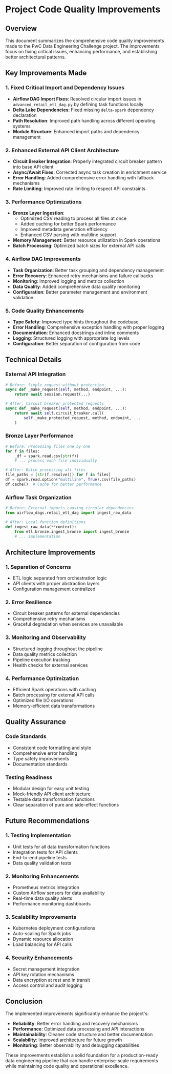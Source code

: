 # Project Code Quality Improvements

## Overview
This document summarizes the comprehensive code quality improvements made to the PwC Data Engineering Challenge project. The improvements focus on fixing critical issues, enhancing performance, and establishing better architectural patterns.

## Key Improvements Made

### 1. Fixed Critical Import and Dependency Issues
- **Airflow DAG Import Fixes**: Resolved circular import issues in `advanced_retail_etl_dag.py` by defining task functions locally
- **Delta Lake Dependencies**: Fixed missing `delta-spark` dependency declaration
- **Path Resolution**: Improved path handling across different operating systems
- **Module Structure**: Enhanced import paths and dependency management

### 2. Enhanced External API Client Architecture
- **Circuit Breaker Integration**: Properly integrated circuit breaker pattern into base API client
- **Async/Await Fixes**: Corrected async task creation in enrichment service
- **Error Handling**: Added comprehensive error handling with fallback mechanisms
- **Rate Limiting**: Improved rate limiting to respect API constraints

### 3. Performance Optimizations
- **Bronze Layer Ingestion**: 
  - Optimized CSV reading to process all files at once
  - Added caching for better Spark performance
  - Improved metadata generation efficiency
  - Enhanced CSV parsing with multiline support
- **Memory Management**: Better resource utilization in Spark operations
- **Batch Processing**: Optimized batch sizes for external API calls

### 4. Airflow DAG Improvements
- **Task Organization**: Better task grouping and dependency management
- **Error Recovery**: Enhanced retry mechanisms and failure callbacks
- **Monitoring**: Improved logging and metrics collection
- **Data Quality**: Added comprehensive data quality monitoring
- **Configuration**: Better parameter management and environment validation

### 5. Code Quality Enhancements
- **Type Safety**: Improved type hints throughout the codebase
- **Error Handling**: Comprehensive exception handling with proper logging
- **Documentation**: Enhanced docstrings and inline comments
- **Logging**: Structured logging with appropriate log levels
- **Configuration**: Better separation of configuration from code

## Technical Details

### External API Integration
```python
# Before: Simple request without protection
async def _make_request(self, method, endpoint, ...):
    return await session.request(...)

# After: Circuit breaker protected requests
async def _make_request(self, method, endpoint, ...):
    return await self.circuit_breaker.call(
        self._make_protected_request, method, endpoint, ...
    )
```

### Bronze Layer Performance
```python
# Before: Processing files one by one
for f in files:
    _df = spark.read.csv(str(f))
    # ... process each file individually

# After: Batch processing all files
file_paths = [str(f.resolve()) for f in files]
df = spark.read.option("multiline", True).csv(file_paths)
df.cache()  # Cache for better performance
```

### Airflow Task Organization
```python
# Before: External imports causing circular dependencies
from airflow_dags.retail_etl_dag import ingest_raw_data

# After: Local function definitions
def ingest_raw_data(**context):
    from etl.bronze.ingest_bronze import ingest_bronze
    # ... implementation
```

## Architecture Improvements

### 1. Separation of Concerns
- ETL logic separated from orchestration logic
- API clients with proper abstraction layers
- Configuration management centralized

### 2. Error Resilience
- Circuit breaker patterns for external dependencies
- Comprehensive retry mechanisms
- Graceful degradation when services are unavailable

### 3. Monitoring and Observability
- Structured logging throughout the pipeline
- Data quality metrics collection
- Pipeline execution tracking
- Health checks for external services

### 4. Performance Optimization
- Efficient Spark operations with caching
- Batch processing for external API calls
- Optimized file I/O operations
- Memory-efficient data transformations

## Quality Assurance

### Code Standards
- Consistent code formatting and style
- Comprehensive error handling
- Type safety improvements
- Documentation standards

### Testing Readiness
- Modular design for easy unit testing
- Mock-friendly API client architecture
- Testable data transformation functions
- Clear separation of pure and side-effect functions

## Future Recommendations

### 1. Testing Implementation
- Unit tests for all data transformation functions
- Integration tests for API clients
- End-to-end pipeline tests
- Data quality validation tests

### 2. Monitoring Enhancements
- Prometheus metrics integration
- Custom Airflow sensors for data availability
- Real-time data quality alerts
- Performance monitoring dashboards

### 3. Scalability Improvements
- Kubernetes deployment configurations
- Auto-scaling for Spark jobs
- Dynamic resource allocation
- Load balancing for API calls

### 4. Security Enhancements
- Secret management integration
- API key rotation mechanisms
- Data encryption at rest and in transit
- Access control and audit logging

## Conclusion

The implemented improvements significantly enhance the project's:
- **Reliability**: Better error handling and recovery mechanisms
- **Performance**: Optimized data processing and API interactions
- **Maintainability**: Cleaner code structure and better documentation
- **Scalability**: Improved architecture for future growth
- **Monitoring**: Better observability and debugging capabilities

These improvements establish a solid foundation for a production-ready data engineering pipeline that can handle enterprise-scale requirements while maintaining code quality and operational excellence.